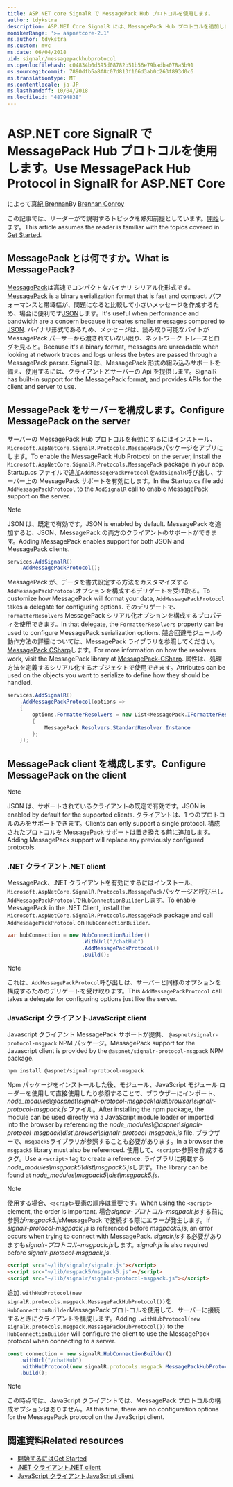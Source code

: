 ```yaml
---
title: ASP.NET core SignalR で MessagePack Hub プロトコルを使用します。
author: tdykstra
description: ASP.NET Core SignalR には、MessagePack Hub プロトコルを追加します。
monikerRange: '>= aspnetcore-2.1'
ms.author: tdykstra
ms.custom: mvc
ms.date: 06/04/2018
uid: signalr/messagepackhubprotocol
ms.openlocfilehash: c04834b0d395d08782b51b56e79badba078a5b91
ms.sourcegitcommit: 7890dfb5a8f8c07d813f166d3ab0c263f893d0c6
ms.translationtype: MT
ms.contentlocale: ja-JP
ms.lasthandoff: 10/04/2018
ms.locfileid: "48794838"
---
```

# <a name="use-messagepack-hub-protocol-in-signalr-for-aspnet-core"></a><span data-ttu-id="ecbd9-103">ASP.NET core SignalR で MessagePack Hub プロトコルを使用します。</span><span class="sxs-lookup"><span data-stu-id="ecbd9-103">Use MessagePack Hub Protocol in SignalR for ASP.NET Core</span></span>

<span data-ttu-id="ecbd9-104">によって[真紀 Brennan](https://github.com/BrennanConroy)</span><span class="sxs-lookup"><span data-stu-id="ecbd9-104">By [Brennan Conroy](https://github.com/BrennanConroy)</span></span>

<span data-ttu-id="ecbd9-105">この記事では、リーダーがで説明するトピックを熟知前提としています。[開始](xref:tutorials/signalr)します。</span><span class="sxs-lookup"><span data-stu-id="ecbd9-105">This article assumes the reader is familiar with the topics covered in [Get Started](xref:tutorials/signalr).</span></span>

## <a name="what-is-messagepack"></a><span data-ttu-id="ecbd9-106">MessagePack とは何ですか。</span><span class="sxs-lookup"><span data-stu-id="ecbd9-106">What is MessagePack?</span></span>

<span data-ttu-id="ecbd9-107">[MessagePack](https://msgpack.org/index.html)は高速でコンパクトなバイナリ シリアル化形式です。</span><span class="sxs-lookup"><span data-stu-id="ecbd9-107">[MessagePack](https://msgpack.org/index.html) is a binary serialization format that is fast and compact.</span></span> <span data-ttu-id="ecbd9-108">パフォーマンスと帯域幅が、問題になると比較して小さいメッセージを作成するため、場合に便利です[JSON](https://www.json.org/)します。</span><span class="sxs-lookup"><span data-stu-id="ecbd9-108">It's useful when performance and bandwidth are a concern because it creates smaller messages compared to [JSON](https://www.json.org/).</span></span> <span data-ttu-id="ecbd9-109">バイナリ形式であるため、メッセージは、読み取り可能なバイトが MessagePack パーサーから渡されていない限り、ネットワーク トレースとログを見ると。</span><span class="sxs-lookup"><span data-stu-id="ecbd9-109">Because it's a binary format, messages are unreadable when looking at network traces and logs unless the bytes are passed through a MessagePack parser.</span></span> <span data-ttu-id="ecbd9-110">SignalR は、MessagePack 形式の組み込みサポートを備え、使用するには、クライアントとサーバーの Api を提供します。</span><span class="sxs-lookup"><span data-stu-id="ecbd9-110">SignalR has built-in support for the MessagePack format, and provides APIs for the client and server to use.</span></span>

## <a name="configure-messagepack-on-the-server"></a><span data-ttu-id="ecbd9-111">MessagePack をサーバーを構成します。</span><span class="sxs-lookup"><span data-stu-id="ecbd9-111">Configure MessagePack on the server</span></span>

<span data-ttu-id="ecbd9-112">サーバーの MessagePack Hub プロトコルを有効にするにはインストール、`Microsoft.AspNetCore.SignalR.Protocols.MessagePack`パッケージをアプリにします。</span><span class="sxs-lookup"><span data-stu-id="ecbd9-112">To enable the MessagePack Hub Protocol on the server, install the `Microsoft.AspNetCore.SignalR.Protocols.MessagePack` package in your app.</span></span> <span data-ttu-id="ecbd9-113">Startup.cs ファイルで追加`AddMessagePackProtocol`を`AddSignalR`呼び出し、サーバー上の MessagePack サポートを有効にします。</span><span class="sxs-lookup"><span data-stu-id="ecbd9-113">In the Startup.cs file add `AddMessagePackProtocol` to the `AddSignalR` call to enable MessagePack support on the server.</span></span>

> [!NOTE]
> <span data-ttu-id="ecbd9-114">JSON は、既定で有効です。</span><span class="sxs-lookup"><span data-stu-id="ecbd9-114">JSON is enabled by default.</span></span> <span data-ttu-id="ecbd9-115">MessagePack を追加すると、JSON、MessagePack の両方のクライアントのサポートができます。</span><span class="sxs-lookup"><span data-stu-id="ecbd9-115">Adding MessagePack enables support for both JSON and MessagePack clients.</span></span>

```csharp
services.AddSignalR()
    .AddMessagePackProtocol();
```

<span data-ttu-id="ecbd9-116">MessagePack が、データを書式設定する方法をカスタマイズする`AddMessagePackProtocol`オプションを構成するデリゲートを受け取る。</span><span class="sxs-lookup"><span data-stu-id="ecbd9-116">To customize how MessagePack will format your data, `AddMessagePackProtocol` takes a delegate for configuring options.</span></span> <span data-ttu-id="ecbd9-117">そのデリゲートで、 `FormatterResolvers` MessagePack シリアル化オプションを構成するプロパティを使用できます。</span><span class="sxs-lookup"><span data-stu-id="ecbd9-117">In that delegate, the `FormatterResolvers` property can be used to configure MessagePack serialization options.</span></span> <span data-ttu-id="ecbd9-118">競合回避モジュールの動作方法の詳細については、MessagePack ライブラリを参照してください。 [MessagePack CSharp](https://github.com/neuecc/MessagePack-CSharp)します。</span><span class="sxs-lookup"><span data-stu-id="ecbd9-118">For more information on how the resolvers work, visit the MessagePack library at [MessagePack-CSharp](https://github.com/neuecc/MessagePack-CSharp).</span></span> <span data-ttu-id="ecbd9-119">属性は、処理方法を定義するシリアル化するオブジェクトで使用できます。</span><span class="sxs-lookup"><span data-stu-id="ecbd9-119">Attributes can be used on the objects you want to serialize to define how they should be handled.</span></span>

```csharp
services.AddSignalR()
    .AddMessagePackProtocol(options =>
    {
        options.FormatterResolvers = new List<MessagePack.IFormatterResolver>()
        {
            MessagePack.Resolvers.StandardResolver.Instance
        };
    });
```

## <a name="configure-messagepack-on-the-client"></a><span data-ttu-id="ecbd9-120">MessagePack client を構成します。</span><span class="sxs-lookup"><span data-stu-id="ecbd9-120">Configure MessagePack on the client</span></span>

> [!NOTE]
> <span data-ttu-id="ecbd9-121">JSON は、サポートされているクライアントの既定で有効です。</span><span class="sxs-lookup"><span data-stu-id="ecbd9-121">JSON is enabled by default for the supported clients.</span></span> <span data-ttu-id="ecbd9-122">クライアントは、1 つのプロトコルのみをサポートできます。</span><span class="sxs-lookup"><span data-stu-id="ecbd9-122">Clients can only support a single protocol.</span></span> <span data-ttu-id="ecbd9-123">構成されたプロトコルを MessagePack サポートは置き換える前に追加します。</span><span class="sxs-lookup"><span data-stu-id="ecbd9-123">Adding MessagePack support will replace any previously configured protocols.</span></span>

### <a name="net-client"></a><span data-ttu-id="ecbd9-124">.NET クライアント</span><span class="sxs-lookup"><span data-stu-id="ecbd9-124">.NET client</span></span>

<span data-ttu-id="ecbd9-125">MessagePack、.NET クライアントを有効にするにはインストール、`Microsoft.AspNetCore.SignalR.Protocols.MessagePack`パッケージと呼び出し`AddMessagePackProtocol`で`HubConnectionBuilder`します。</span><span class="sxs-lookup"><span data-stu-id="ecbd9-125">To enable MessagePack in the .NET Client, install the `Microsoft.AspNetCore.SignalR.Protocols.MessagePack` package and call `AddMessagePackProtocol` on `HubConnectionBuilder`.</span></span>

```csharp
var hubConnection = new HubConnectionBuilder()
                        .WithUrl("/chatHub")
                        .AddMessagePackProtocol()
                        .Build();
```

> [!NOTE]
> <span data-ttu-id="ecbd9-126">これは、`AddMessagePackProtocol`呼び出しは、サーバーと同様のオプションを構成するためのデリゲートを受け取ります。</span><span class="sxs-lookup"><span data-stu-id="ecbd9-126">This `AddMessagePackProtocol` call takes a delegate for configuring options just like the server.</span></span>

### <a name="javascript-client"></a><span data-ttu-id="ecbd9-127">JavaScript クライアント</span><span class="sxs-lookup"><span data-stu-id="ecbd9-127">JavaScript client</span></span>

<span data-ttu-id="ecbd9-128">Javascript クライアント MessagePack サポートが提供、 `@aspnet/signalr-protocol-msgpack` NPM パッケージ。</span><span class="sxs-lookup"><span data-stu-id="ecbd9-128">MessagePack support for the Javascript client is provided by the `@aspnet/signalr-protocol-msgpack` NPM package.</span></span>

```console
npm install @aspnet/signalr-protocol-msgpack
```

<span data-ttu-id="ecbd9-129">Npm パッケージをインストールした後、モジュール、JavaScript モジュール ローダーを使用して直接使用したり参照することで、ブラウザーにインポート、 *node_modules\\@aspnet\signalr-protocol-msgpack\dist\browser\signalr-protocol-msgpack.js* ファイル。</span><span class="sxs-lookup"><span data-stu-id="ecbd9-129">After installing the npm package, the module can be used directly via a JavaScript module loader or imported into the browser by referencing the *node_modules\\@aspnet\signalr-protocol-msgpack\dist\browser\signalr-protocol-msgpack.js* file.</span></span> <span data-ttu-id="ecbd9-130">ブラウザーで、`msgpack5`ライブラリが参照することも必要があります。</span><span class="sxs-lookup"><span data-stu-id="ecbd9-130">In a browser the `msgpack5` library must also be referenced.</span></span> <span data-ttu-id="ecbd9-131">使用して、`<script>`参照を作成するタグ。</span><span class="sxs-lookup"><span data-stu-id="ecbd9-131">Use a `<script>` tag to create a reference.</span></span> <span data-ttu-id="ecbd9-132">ライブラリに掲載する*node_modules\msgpack5\dist\msgpack5.js*します。</span><span class="sxs-lookup"><span data-stu-id="ecbd9-132">The library can be found at *node_modules\msgpack5\dist\msgpack5.js*.</span></span>

> [!NOTE]
> <span data-ttu-id="ecbd9-133">使用する場合、`<script>`要素の順序は重要です。</span><span class="sxs-lookup"><span data-stu-id="ecbd9-133">When using the `<script>` element, the order is important.</span></span> <span data-ttu-id="ecbd9-134">場合*signalr-プロトコル-msgpack.js*する前に参照が*msgpack5.js*MessagePack で接続する際にエラーが発生します。</span><span class="sxs-lookup"><span data-stu-id="ecbd9-134">If *signalr-protocol-msgpack.js* is referenced before *msgpack5.js*, an error occurs when trying to connect with MessagePack.</span></span> <span data-ttu-id="ecbd9-135">*signalr.js*する必要がありますも*signalr-プロトコル-msgpack.js*します。</span><span class="sxs-lookup"><span data-stu-id="ecbd9-135">*signalr.js* is also required before *signalr-protocol-msgpack.js*.</span></span>

```html
<script src="~/lib/signalr/signalr.js"></script>
<script src="~/lib/msgpack5/msgpack5.js"></script>
<script src="~/lib/signalr/signalr-protocol-msgpack.js"></script>
```

<span data-ttu-id="ecbd9-136">追加`.withHubProtocol(new signalR.protocols.msgpack.MessagePackHubProtocol())`を`HubConnectionBuilder`MessagePack プロトコルを使用して、サーバーに接続するときにクライアントを構成します。</span><span class="sxs-lookup"><span data-stu-id="ecbd9-136">Adding `.withHubProtocol(new signalR.protocols.msgpack.MessagePackHubProtocol())` to the `HubConnectionBuilder` will configure the client to use the MessagePack protocol when connecting to a server.</span></span>

```javascript
const connection = new signalR.HubConnectionBuilder()
    .withUrl("/chatHub")
    .withHubProtocol(new signalR.protocols.msgpack.MessagePackHubProtocol())
    .build();
```

> [!NOTE]
> <span data-ttu-id="ecbd9-137">この時点では、JavaScript クライアントでは、MessagePack プロトコルの構成オプションはありません。</span><span class="sxs-lookup"><span data-stu-id="ecbd9-137">At this time, there are no configuration options for the MessagePack protocol on the JavaScript client.</span></span>

## <a name="related-resources"></a><span data-ttu-id="ecbd9-138">関連資料</span><span class="sxs-lookup"><span data-stu-id="ecbd9-138">Related resources</span></span>

* [<span data-ttu-id="ecbd9-139">開始するには</span><span class="sxs-lookup"><span data-stu-id="ecbd9-139">Get Started</span></span>](xref:tutorials/signalr)
* [<span data-ttu-id="ecbd9-140">.NET クライアント</span><span class="sxs-lookup"><span data-stu-id="ecbd9-140">.NET client</span></span>](xref:signalr/dotnet-client)
* [<span data-ttu-id="ecbd9-141">JavaScript クライアント</span><span class="sxs-lookup"><span data-stu-id="ecbd9-141">JavaScript client</span></span>](xref:signalr/javascript-client)
